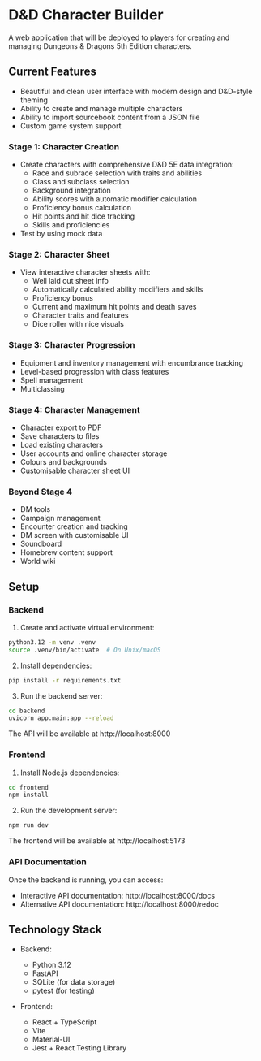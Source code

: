 # D&D Character Builder

A web application that will be deployed to players for creating and managing Dungeons & Dragons 5th Edition characters.

## Current Features

- Beautiful and clean user interface with modern design and D&D-style theming
- Ability to create and manage multiple characters
- Ability to import sourcebook content from a JSON file
- Custom game system support

### Stage 1: Character Creation

- Create characters with comprehensive D&D 5E data integration:
  - Race and subrace selection with traits and abilities
  - Class and subclass selection
  - Background integration
  - Ability scores with automatic modifier calculation
  - Proficiency bonus calculation
  - Hit points and hit dice tracking
  - Skills and proficiencies
- Test by using mock data

### Stage 2: Character Sheet

- View interactive character sheets with:
  - Well laid out sheet info
  - Automatically calculated ability modifiers and skills
  - Proficiency bonus
  - Current and maximum hit points and death saves
  - Character traits and features
  - Dice roller with nice visuals

### Stage 3: Character Progression

- Equipment and inventory management with encumbrance tracking
- Level-based progression with class features
- Spell management
- Multiclassing

### Stage 4: Character Management

- Character export to PDF
- Save characters to files
- Load existing characters
- User accounts and online character storage
- Colours and backgrounds
- Customisable character sheet UI

### Beyond Stage 4

- DM tools
- Campaign management
- Encounter creation and tracking
- DM screen with customisable UI
- Soundboard
- Homebrew content support
- World wiki

## Setup

### Backend

1. Create and activate virtual environment:

```bash
python3.12 -m venv .venv
source .venv/bin/activate  # On Unix/macOS
```

2. Install dependencies:

```bash
pip install -r requirements.txt
```

3. Run the backend server:

```bash
cd backend
uvicorn app.main:app --reload
```

The API will be available at http://localhost:8000

### Frontend

1. Install Node.js dependencies:

```bash
cd frontend
npm install
```

2. Run the development server:

```bash
npm run dev
```

The frontend will be available at http://localhost:5173

### API Documentation

Once the backend is running, you can access:

- Interactive API documentation: http://localhost:8000/docs
- Alternative API documentation: http://localhost:8000/redoc

## Technology Stack

- Backend:

  - Python 3.12
  - FastAPI
  - SQLite (for data storage)
  - pytest (for testing)

- Frontend:
  - React + TypeScript
  - Vite
  - Material-UI
  - Jest + React Testing Library
